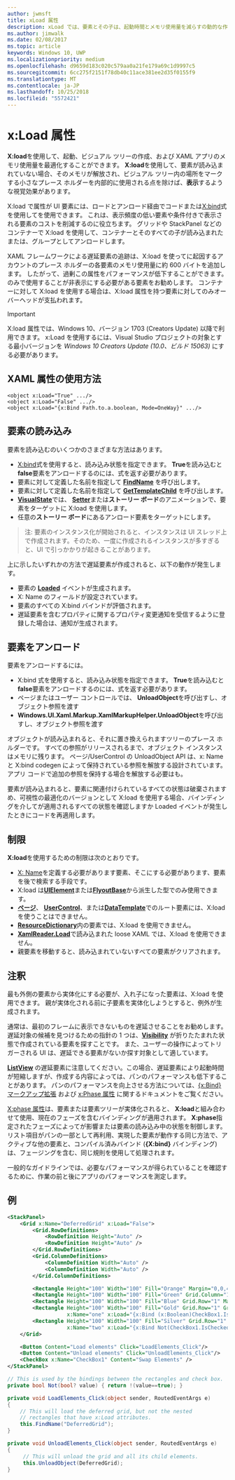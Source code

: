 ```yaml
---
author: jwmsft
title: xLoad 属性
description: xLoad では、要素とその子は、起動時間とメモリ使用量を減らすの動的な作成と破棄できます。 
ms.author: jimwalk
ms.date: 02/08/2017
ms.topic: article
keywords: Windows 10, UWP
ms.localizationpriority: medium
ms.openlocfilehash: d9659d183c020c579aa0a21fe179a69c1d9997c5
ms.sourcegitcommit: 6cc275f2151f78db40c11ace381ee2d35f0155f9
ms.translationtype: MT
ms.contentlocale: ja-JP
ms.lasthandoff: 10/25/2018
ms.locfileid: "5572421"
---
```

# <a name="xload-attribute"></a>x:Load 属性

**X:load**を使用して、起動、ビジュアル ツリーの作成、および XAML アプリのメモリ使用量を最適化することができます。 **X:load**を使用して、要素が読み込まれていない場合、そのメモリが解放され、ビジュアル ツリー内の場所をマークする小さなプレース ホルダーを内部的に使用される点を除けば、**表示**するような視覚効果があります。

X:load で属性が UI 要素には、ロードとアンロード経由でコードまたは[X:bind](x-bind-markup-extension.md)式を使用してを使用できます。 これは、表示頻度の低い要素や条件付きで表示される要素のコストを削減するのに役立ちます。 グリッドや StackPanel などのコンテナーで X:load を使用して、コンテナーとそのすべての子が読み込まれたまたは、グループとしてアンロードします。

XAML フレームワークによる遅延要素の追跡は、X:load を使ってに起因するアカウントのプレース ホルダーの各要素のメモリ使用量に約 600 バイトを追加します。 したがって、過剰この属性をパフォーマンスが低下することができます。 のみで使用することが非表示にする必要がある要素をお勧めします。 コンテナーに対して X:load を使用する場合は、X:load 属性を持つ要素に対してのみオーバーヘッドが支払われます。

> [!IMPORTANT]
> X:load 属性では、Windows 10、バージョン 1703 (Creators Update) 以降で利用できます。 x:Load を使用するには、Visual Studio プロジェクトの対象とする最小バージョンを *Windows 10 Creators Update (10.0、ビルド 15063)* にする必要があります。

## <a name="xaml-attribute-usage"></a>XAML 属性の使用方法

``` syntax
<object x:Load="True" .../>
<object x:Load="False" .../>
<object x:Load="{x:Bind Path.to.a.boolean, Mode=OneWay}" .../>
```

## <a name="loading-elements"></a>要素の読み込み

要素を読み込むのいくつかのさまざまな方法はあります。

- [X:bind](x-bind-markup-extension.md)式を使用すると、読み込み状態を指定できます。 **True**を読み込むと**false**要素をアンロードするのには、式を返す必要があります。
- 要素に対して定義した名前を指定して [**FindName**](https://msdn.microsoft.com/library/windows/apps/br208715) を呼び出します。
- 要素に対して定義した名前を指定して [**GetTemplateChild**](https://msdn.microsoft.com/library/windows/apps/br209416) を呼び出します。
- [**VisualState**](https://msdn.microsoft.com/library/windows/apps/br209007)では、 [**Setter**](https://msdn.microsoft.com/library/windows/apps/br208817)または**ストーリー ボード**のアニメーションで、要素をターゲットに X:load を使用します。
- 任意の**ストーリー ボード**にあるアンロード要素をターゲットにします。

> 注: 要素のインスタンス化が開始されると、インスタンスは UI スレッド上で作成されます。そのため、一度に作成されるインスタンスが多すぎると、UI で引っかかりが起きることがあります。

上に示したいずれかの方法で遅延要素が作成されると、以下の動作が発生します。

- 要素の [**Loaded**](https://msdn.microsoft.com/library/windows/apps/br208723) イベントが生成されます。
- X: Name のフィールドが設定されています。
- 要素のすべての X:bind バインドが評価されます。
- 遅延要素を含むプロパティに関するプロパティ変更通知を受信するように登録した場合は、通知が生成されます。

## <a name="unloading-elements"></a>要素をアンロード

要素をアンロードするには。

- X:bind 式を使用すると、読み込み状態を指定できます。 **True**を読み込むと**false**要素をアンロードするのには、式を返す必要があります。
- ページまたはユーザー コントロールでは、 **UnloadObject**を呼び出すし、オブジェクト参照を渡す
- **Windows.UI.Xaml.Markup.XamlMarkupHelper.UnloadObject**を呼び出すし、オブジェクト参照を渡す

オブジェクトが読み込まれると、それに置き換えられますツリーのプレース ホルダーです。 すべての参照がリリースされるまで、オブジェクト インスタンスはメモリに残ります。 ページ/UserControl の UnloadObject API は、x: Name と X:bind codegen によって保持されている参照を解放する設計されています。 アプリ コードで追加の参照を保持する場合を解放する必要はも。

要素が読み込まれると、要素に関連付けられているすべての状態は破棄されますめ、可視性の最適化のバージョンとして X:load を使用する場合、バインディングを介してが適用されるすべての状態を確認しますか Loaded イベントが発生したときにコードを再適用します。

## <a name="restrictions"></a>制限

**X:load**を使用するための制限は次のとおりです。

- [X: Name](x-name-attribute.md)を定義する必要があります要素、そこにする必要があります、要素を後で検索する手段です。
- X:load は[**UIElement**](https://msdn.microsoft.com/library/windows/apps/br208911)または[**FlyoutBase**](https://msdn.microsoft.com/library/windows/apps/dn279249)から派生した型でのみ使用できます。
- [**ページ**](https://msdn.microsoft.com/library/windows/apps/windows.ui.xaml.controls.page)、 [**UserControl**](https://msdn.microsoft.com/library/windows/apps/windows.ui.xaml.controls.usercontrol)、または[**DataTemplate**](https://msdn.microsoft.com/library/windows/apps/br242348)でのルート要素には、X:load を使うことはできません。
- [**ResourceDictionary**](https://msdn.microsoft.com/library/windows/apps/br208794)内の要素では、X:load を使用できません。
- [**XamlReader.Load**](https://msdn.microsoft.com/library/windows/apps/br228048)で読み込まれた loose XAML では、X:load を使用できません。
- 親要素を移動すると、読み込まれていないすべての要素がクリアされます。

## <a name="remarks"></a>注釈

最も外側の要素から実体化にする必要が、入れ子になった要素は、X:load を使用できます。 親が実体化される前に子要素を実体化しようとすると、例外が生成されます。

通常は、最初のフレームに表示できないものを遅延させることをお勧めします。遅延対象の候補を見つけるための指針の 1 つは、[**Visibility**](https://msdn.microsoft.com/library/windows/apps/br208992) が折りたたまれた状態で作成されている要素を探すことです。 また、ユーザーの操作によってトリガーされる UI は、遅延できる要素がないか探す対象として適しています。

[**ListView**](https://msdn.microsoft.com/library/windows/apps/br242878) の遅延要素に注意してください。この場合、遅延要素により起動時間が短縮しますが、作成する内容によっては、パンのパフォーマンスも低下することがあります。 パンのパフォーマンスを向上させる方法については、[{x:Bind} マークアップ拡張](x-bind-markup-extension.md) および [x:Phase 属性](x-phase-attribute.md) に関するドキュメントをご覧ください。

[X:phase 属性](x-phase-attribute.md)は、要素または要素ツリーが実体化されると、 **X:load**と組み合わせて使用、現在のフェーズを含むバインディングが適用されます。 **X:phase**指定されたフェーズによってが影響または要素の読み込み中の状態を制御します。 リスト項目がパンの一部として再利用、実現した要素が動作する同じ方法で、アクティブな他の要素と、コンパイル済みバインド (**{X:bind}** バインディング) は、フェージングを含む、同じ規則を使用して処理されます。

一般的なガイドラインでは、必要なパフォーマンスが得られていることを確認するために、作業の前と後にアプリのパフォーマンスを測定します。

## <a name="example"></a>例

```xml
<StackPanel>
    <Grid x:Name="DeferredGrid" x:Load="False">
        <Grid.RowDefinitions>
            <RowDefinition Height="Auto" />
            <RowDefinition Height="Auto" />
        </Grid.RowDefinitions>
        <Grid.ColumnDefinitions>
            <ColumnDefinition Width="Auto" />
            <ColumnDefinition Width="Auto" />
        </Grid.ColumnDefinitions>

        <Rectangle Height="100" Width="100" Fill="Orange" Margin="0,0,4,4"/>
        <Rectangle Height="100" Width="100" Fill="Green" Grid.Column="1" Margin="4,0,0,4"/>
        <Rectangle Height="100" Width="100" Fill="Blue" Grid.Row="1" Margin="0,4,4,0"/>
        <Rectangle Height="100" Width="100" Fill="Gold" Grid.Row="1" Grid.Column="1" Margin="4,4,0,0"
                   x:Name="one" x:Load="{x:Bind (x:Boolean)CheckBox1.IsChecked, Mode=OneWay}"/>
        <Rectangle Height="100" Width="100" Fill="Silver" Grid.Row="1" Grid.Column="1" Margin="4,4,0,0"
                   x:Name="two" x:Load="{x:Bind Not(CheckBox1.IsChecked), Mode=OneWay}"/>
    </Grid>

    <Button Content="Load elements" Click="LoadElements_Click"/>
    <Button Content="Unload elements" Click="UnloadElements_Click"/>
    <CheckBox x:Name="CheckBox1" Content="Swap Elements" />
</StackPanel>
```

```csharp
// This is used by the bindings between the rectangles and check box.
private bool Not(bool? value) { return !(value==true); }

private void LoadElements_Click(object sender, RoutedEventArgs e)
{
    // This will load the deferred grid, but not the nested
    // rectangles that have x:Load attributes.
    this.FindName("DeferredGrid"); 
}

private void UnloadElements_Click(object sender, RoutedEventArgs e)
{
     // This will unload the grid and all its child elements.
     this.UnloadObject(DeferredGrid);
}
```

